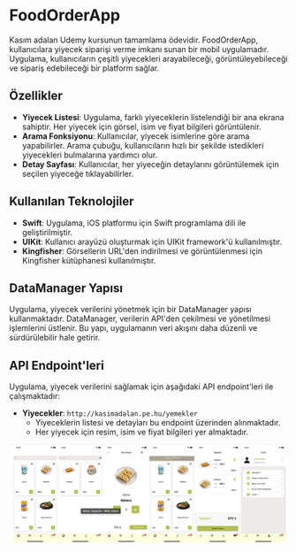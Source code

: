 # FoodOrderApp
Kasım adalan Udemy kursunun tamamlama ödevidir.
FoodOrderApp, kullanıcılara yiyecek siparişi verme imkanı sunan bir mobil uygulamadır. Uygulama, kullanıcıların çeşitli yiyecekleri arayabileceği, görüntüleyebileceği ve sipariş edebileceği bir platform sağlar. 

## Özellikler

- **Yiyecek Listesi**: Uygulama, farklı yiyeceklerin listelendiği bir ana ekrana sahiptir. Her yiyecek için görsel, isim ve fiyat bilgileri görüntülenir.
- **Arama Fonksiyonu**: Kullanıcılar, yiyecek isimlerine göre arama yapabilirler. Arama çubuğu, kullanıcıların hızlı bir şekilde istedikleri yiyecekleri bulmalarına yardımcı olur.
- **Detay Sayfası**: Kullanıcılar, her yiyeceğin detaylarını görüntülemek için seçilen yiyeceğe tıklayabilirler.

## Kullanılan Teknolojiler

- **Swift**: Uygulama, iOS platformu için Swift programlama dili ile geliştirilmiştir.
- **UIKit**: Kullanıcı arayüzü oluşturmak için UIKit framework'ü kullanılmıştır.
- **Kingfisher**: Görsellerin URL'den indirilmesi ve görüntülenmesi için Kingfisher kütüphanesi kullanılmıştır.

## DataManager Yapısı
Uygulama, yiyecek verilerini yönetmek için bir DataManager yapısı kullanmaktadır. DataManager, verilerin API'den çekilmesi ve yönetilmesi işlemlerini üstlenir. Bu yapı, uygulamanın veri akışını daha düzenli ve sürdürülebilir hale getirir.

## API Endpoint'leri
Uygulama, yiyecek verilerini sağlamak için aşağıdaki API endpoint'leri ile çalışmaktadır:

- **Yiyecekler**: `http://kasimadalan.pe.hu/yemekler`
  - Yiyeceklerin listesi ve detayları bu endpoint üzerinden alınmaktadır.
  - Her yiyecek için resim, isim ve fiyat bilgileri yer almaktadır.

![App Screenshot](./AppScreenShot/appViews.png)


